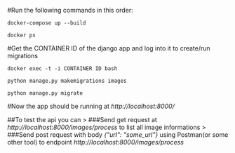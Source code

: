 #Run the following commands in this order:

    docker-compose up --build

    docker ps


#Get the CONTAINER ID of the django app and log into it to create/run migrations

    docker exec -t -i CONTAINER ID bash
    
    python manage.py makemigrations images

    python manage.py migrate


#Now the app should be running at *http://localhost:8000/*

   ##To test the api you can 
       > ###Send get request at *http://localhost:8000/images/process* to list all image informations
       > ###Send post request with body *{"url": "some_url"}* using Postman(or some other tool) to endpoint *http://localhost:8000/images/process*
